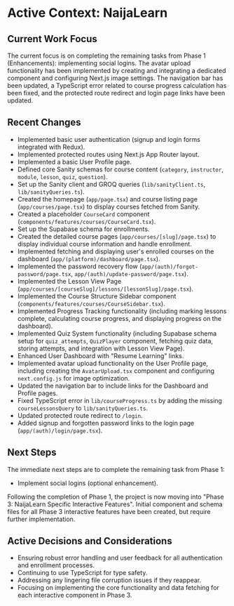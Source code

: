 # Active Context: NaijaLearn

## Current Work Focus
The current focus is on completing the remaining tasks from Phase 1 (Enhancements): implementing social logins. The avatar upload functionality has been implemented by creating and integrating a dedicated component and configuring Next.js image settings. The navigation bar has been updated, a TypeScript error related to course progress calculation has been fixed, and the protected route redirect and login page links have been updated.

## Recent Changes
- Implemented basic user authentication (signup and login forms integrated with Redux).
- Implemented protected routes using Next.js App Router layout.
- Implemented a basic User Profile page.
- Defined core Sanity schemas for course content (`category`, `instructor`, `module`, `lesson`, `quiz`, `question`).
- Set up the Sanity client and GROQ queries (`lib/sanityClient.ts`, `lib/sanityQueries.ts`).
- Created the homepage (`app/page.tsx`) and course listing page (`app/courses/page.tsx`) to display courses fetched from Sanity.
- Created a placeholder `CourseCard` component (`components/features/courses/CourseCard.tsx`).
- Set up the Supabase schema for enrollments.
- Created the detailed course pages (`app/courses/[slug]/page.tsx`) to display individual course information and handle enrollment.
- Implemented fetching and displaying user's enrolled courses on the dashboard (`app/(platform)/dashboard/page.tsx`).
- Implemented the password recovery flow (`app/(auth)/forgot-password/page.tsx`, `app/(auth)/update-password/page.tsx`).
- Implemented the Lesson View Page (`app/courses/[courseSlug]/lessons/[lessonSlug]/page.tsx`).
- Implemented the Course Structure Sidebar component (`components/features/courses/CourseSidebar.tsx`).
- Implemented Progress Tracking functionality (including marking lessons complete, calculating course progress, and displaying progress on the dashboard).
- Implemented Quiz System functionality (including Supabase schema setup for `quiz_attempts`, `QuizPlayer` component, fetching quiz data, storing attempts, and integration with Lesson View Page).
- Enhanced User Dashboard with "Resume Learning" links.
- Implemented avatar upload functionality on the User Profile page, including creating the `AvatarUpload.tsx` component and configuring `next.config.js` for image optimization.
- Updated the navigation bar to include links for the Dashboard and Profile pages.
- Fixed TypeScript error in `lib/courseProgress.ts` by adding the missing `courseLessonsQuery` to `lib/sanityQueries.ts`.
- Updated protected route redirect to `/login`.
- Added signup and forgotten password links to the login page (`app/(auth)/login/page.tsx`).

## Next Steps
The immediate next steps are to complete the remaining task from Phase 1:
- Implement social logins (optional enhancement).

Following the completion of Phase 1, the project is now moving into "Phase 3: NaijaLearn Specific Interactive Features". Initial component and schema files for all Phase 3 interactive features have been created, but require further implementation.

## Active Decisions and Considerations
- Ensuring robust error handling and user feedback for all authentication and enrollment processes.
- Continuing to use TypeScript for type safety.
- Addressing any lingering file corruption issues if they reappear.
- Focusing on implementing the core functionality and data fetching for each interactive component in Phase 3.